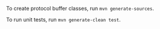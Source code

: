 To create protocol buffer classes, run `mvn generate-sources`.

To run unit tests, run `mvn generate-clean test`.

